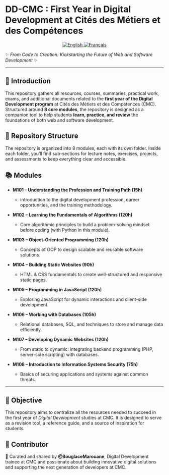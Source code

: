 # DD-CMC : First Year in Digital Development at Cités des Métiers et des Compétences  

<!-- Language Switch Buttons -->
<p align="center">
  <a href="README.md">
    <img alt="English" src="https://img.shields.io/badge/English-🇬🇧-blue?style=for-the-badge">
  </a>
  <a href="README.en.md">
    <img alt="Français" src="https://img.shields.io/badge/Français-🇫🇷-red?style=for-the-badge">
  </a>
</p>

✨ *From Code to Creation: Kickstarting the Future of Web and Software Development* ✨

---

## 📌 Introduction  
This repository gathers all resources, courses, summaries, practical work, exams, and additional documents related to the **first year of the Digital Development program** at Cités des Métiers et des Compétences (CMC). Structured around **8 core modules**, the repository is designed as a companion tool to help students **learn, practice, and review** the foundations of both web and software development.  

## 📂 Repository Structure  
The repository is organized into 8 modules, each with its own folder. Inside each folder, you’ll find sub-sections for lecture notes, exercises, projects, and assessments to keep everything clear and accessible.  

## 📚 Modules  

- **M101 – Understanding the Profession and Training Path (15h)**  
  - Introduction to the digital development profession, career opportunities, and the training methodology.  

- **M102 – Learning the Fundamentals of Algorithms (120h)**  
  - Core algorithmic principles to build a problem-solving mindset before coding (with Python in this module).  

- **M103 – Object-Oriented Programming (120h)**  
  - Concepts of OOP to design scalable and reusable software solutions.  

- **M104 – Building Static Websites (90h)**  
  - HTML & CSS fundamentals to create well-structured and responsive static pages.  

- **M105 – Programming in JavaScript (120h)**  
  - Exploring JavaScript for dynamic interactions and client-side development.  

- **M106 – Working with Databases (105h)**  
  - Relational databases, SQL, and techniques to store and manage data efficiently.  

- **M107 – Developing Dynamic Websites (120h)**  
  - From static to dynamic: integrating backend programming (PHP, server-side scripting) with databases.  

- **M108 – Introduction to Information Systems Security (75h)**  
  - Basics of securing applications and systems against common threats.  

---

## 🎯 Objective  

This repository aims to centralize all the resources needed to succeed in the first year of *Digital Development* studies at CMC. It is designed to serve as a revision tool, a reference guide, and a source of inspiration for students.

## 👤 Contributor  

🚀 Curated and shared by **@BouglaceMarouane**, Digital Development trainee at CMC and passionate about building innovative digital solutions and supporting the next generation of developers at CMC.

